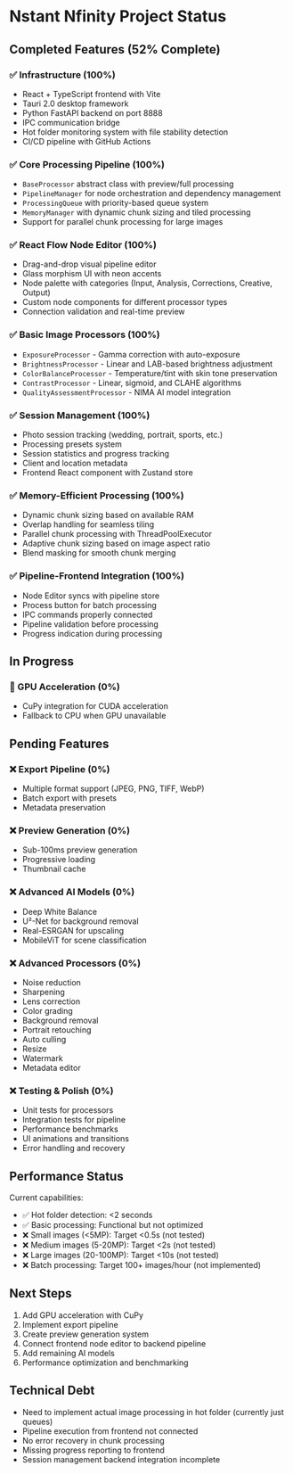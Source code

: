 # Nstant Nfinity Project Status

## Completed Features (52% Complete)

### ✅ Infrastructure (100%)
- React + TypeScript frontend with Vite
- Tauri 2.0 desktop framework
- Python FastAPI backend on port 8888
- IPC communication bridge
- Hot folder monitoring system with file stability detection
- CI/CD pipeline with GitHub Actions

### ✅ Core Processing Pipeline (100%)
- `BaseProcessor` abstract class with preview/full processing
- `PipelineManager` for node orchestration and dependency management
- `ProcessingQueue` with priority-based queue system
- `MemoryManager` with dynamic chunk sizing and tiled processing
- Support for parallel chunk processing for large images

### ✅ React Flow Node Editor (100%)
- Drag-and-drop visual pipeline editor
- Glass morphism UI with neon accents
- Node palette with categories (Input, Analysis, Corrections, Creative, Output)
- Custom node components for different processor types
- Connection validation and real-time preview

### ✅ Basic Image Processors (100%)
- `ExposureProcessor` - Gamma correction with auto-exposure
- `BrightnessProcessor` - Linear and LAB-based brightness adjustment
- `ColorBalanceProcessor` - Temperature/tint with skin tone preservation
- `ContrastProcessor` - Linear, sigmoid, and CLAHE algorithms
- `QualityAssessmentProcessor` - NIMA AI model integration

### ✅ Session Management (100%)
- Photo session tracking (wedding, portrait, sports, etc.)
- Processing presets system
- Session statistics and progress tracking
- Client and location metadata
- Frontend React component with Zustand store

### ✅ Memory-Efficient Processing (100%)
- Dynamic chunk sizing based on available RAM
- Overlap handling for seamless tiling
- Parallel chunk processing with ThreadPoolExecutor
- Adaptive chunk sizing based on image aspect ratio
- Blend masking for smooth chunk merging

### ✅ Pipeline-Frontend Integration (100%)
- Node Editor syncs with pipeline store
- Process button for batch processing
- IPC commands properly connected
- Pipeline validation before processing
- Progress indication during processing

## In Progress

### 🚧 GPU Acceleration (0%)
- CuPy integration for CUDA acceleration
- Fallback to CPU when GPU unavailable

## Pending Features

### ❌ Export Pipeline (0%)
- Multiple format support (JPEG, PNG, TIFF, WebP)
- Batch export with presets
- Metadata preservation

### ❌ Preview Generation (0%)
- Sub-100ms preview generation
- Progressive loading
- Thumbnail cache

### ❌ Advanced AI Models (0%)
- Deep White Balance
- U²-Net for background removal
- Real-ESRGAN for upscaling
- MobileViT for scene classification

### ❌ Advanced Processors (0%)
- Noise reduction
- Sharpening
- Lens correction
- Color grading
- Background removal
- Portrait retouching
- Auto culling
- Resize
- Watermark
- Metadata editor

### ❌ Testing & Polish (0%)
- Unit tests for processors
- Integration tests for pipeline
- Performance benchmarks
- UI animations and transitions
- Error handling and recovery

## Performance Status

Current capabilities:
- ✅ Hot folder detection: <2 seconds
- ✅ Basic processing: Functional but not optimized
- ❌ Small images (<5MP): Target <0.5s (not tested)
- ❌ Medium images (5-20MP): Target <2s (not tested)
- ❌ Large images (20-100MP): Target <10s (not tested)
- ❌ Batch processing: Target 100+ images/hour (not implemented)

## Next Steps

1. Add GPU acceleration with CuPy
2. Implement export pipeline
3. Create preview generation system
4. Connect frontend node editor to backend pipeline
5. Add remaining AI models
6. Performance optimization and benchmarking

## Technical Debt

- Need to implement actual image processing in hot folder (currently just queues)
- Pipeline execution from frontend not connected
- No error recovery in chunk processing
- Missing progress reporting to frontend
- Session management backend integration incomplete